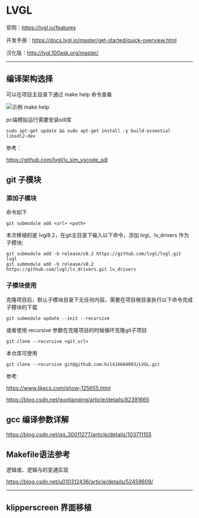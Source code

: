# LVGL

官网：<https://lvgl.io/features>

开发手册：<https://docs.lvgl.io/master/get-started/quick-overview.html>

汉化版：<http://lvgl.100ask.org/master/>

***

## 编译架构选择

可以在项目主目录下通过 make help 命令查看

![示例 make help](https://user-images.githubusercontent.com/26021085/154875133-7a493a11-b212-4eae-bc08-1b8075ac9ebd.png)


pc端模拟运行需要安装sdl库

    sudo apt-get update && sudo apt-get install -y build-essential libsdl2-dev

参考：

<https://github.com/lvgl/lv_sim_vscode_sdl>

## git 子模块

### 添加子模块
命令如下
    
    git submodule add <url> <path>

本次移植的是 lvgl8.2，在git主目录下输入以下命令，添加 lvgl、lv_drivers 作为子模块;

    git submodule add -b release/v8.2 https://github.com/lvgl/lvgl.git lvgl
    git submodule add -b release/v8.2 https://github.com/lvgl/lv_drivers.git lv_drivers

### 子模块使用

克隆项目后，默认子模块目录下无任何内容。需要在项目根目录执行以下命令完成子模块的下载

    git submodule update --init --recursive

或者使用 recursive 参数在克隆项目的时候循环克隆git子项目 

    git clone --recursive <git_url>

本仓库可使用 

    git clone --recursive git@github.com:hsl416604093/LVGL.git



参考:

<https://www.likecs.com/show-125655.html>

<https://blog.csdn.net/guotianqing/article/details/82391665>

## gcc 编译参数详解

<https://blog.csdn.net/qq_30011277/article/details/103711155>

## Makefile语法参考

逻辑或、逻辑与的变通实现

<https://blog.csdn.net/u010312436/article/details/52459609/>

***

## klipperscreen 界面移植



